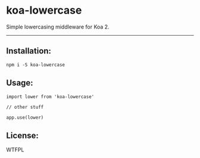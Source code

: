 # koa-lowercase

Simple lowercasing middleware for Koa 2.

--------

## Installation:

`npm i -S koa-lowercase`

## Usage:

```
import lower from 'koa-lowercase'

// other stuff

app.use(lower)

```

## License:

WTFPL
